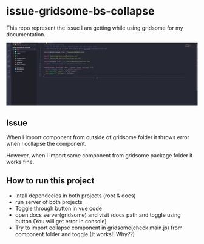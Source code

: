 # issue-gridsome-bs-collapse

This repo represent the issue I am getting while using gridsome for my documentation.

![gif](grdisome-bs-collapse-import-issue.gif)

## Issue

When I import component from outside of gridsome folder it throws error when I collapse the component.
  
However, when I import same component from gridsome package folder it works fine.

## How to run this project

* Intall dependecies in both projects (root & docs)
* run server of both projects
* Toggle through button in vue code
* open docs server(gridsome) and visit /docs path and toggle using button (You will get error in console)
* Try to import collapse component in gridsome(check main.js) from component folder and toggle (It works!! Why??)
